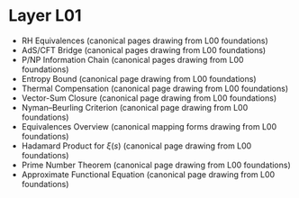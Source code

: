 # Layer L01

- RH Equivalences (canonical pages drawing from L00 foundations)
- AdS/CFT Bridge (canonical pages drawing from L00 foundations)
- P/NP Information Chain (canonical pages drawing from L00 foundations)
- Entropy Bound (canonical page drawing from L00 foundations)
- Thermal Compensation (canonical page drawing from L00 foundations)
- Vector-Sum Closure (canonical page drawing from L00 foundations)
- Nyman–Beurling Criterion (canonical page drawing from L00 foundations)
- Equivalences Overview (canonical mapping forms drawing from L00 foundations)
- Hadamard Product for $\xi(s)$ (canonical page drawing from L00 foundations)
- Prime Number Theorem (canonical page drawing from L00 foundations)
- Approximate Functional Equation (canonical page drawing from L00 foundations)
